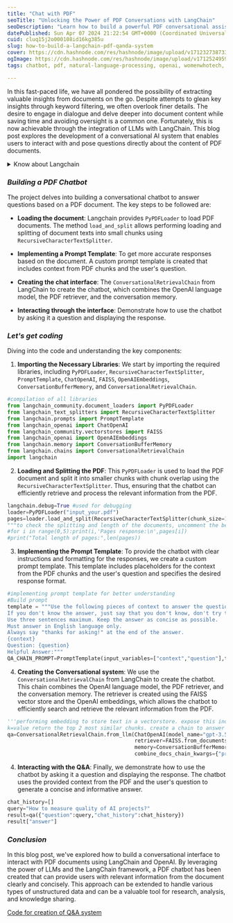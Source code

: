 ```yaml
---
title: "Chat with PDF"
seoTitle: "Unlocking the Power of PDF Conversations with LangChain"
seoDescription: "Learn how to build a powerful PDF conversational assistant using the LangChain framework. Seamlessly retrieve and integrate information from PDF documents."
datePublished: Sun Apr 07 2024 21:22:54 GMT+0000 (Coordinated Universal Time)
cuid: cluq15j2o000108id16kg385u
slug: how-to-build-a-langchain-pdf-qanda-system
cover: https://cdn.hashnode.com/res/hashnode/image/upload/v1712327387338/e21232bb-6cce-41de-9a22-371c3de5004c.jpeg
ogImage: https://cdn.hashnode.com/res/hashnode/image/upload/v1712524959664/75972b0b-8be4-42fa-abf5-794b878ad858.jpeg
tags: chatbot, pdf, natural-language-processing, openai, womenwhotech, langchain, llm-retrieval

---
```


In this fast-paced life, we have all pondered the possibility of extracting valuable insights from documents on the go. Despite attempts to glean key insights through keyword filtering, we often overlook finer details. The desire to engage in dialogue and delve deeper into document content while saving time and avoiding oversight is a common one. Fortunately, this is now achievable through the integration of LLMs with LangChain. This blog post explores the development of a conversational AI system that enables users to interact with and pose questions directly about the content of PDF documents.

<details data-node-type="hn-details-summary"><summary>Know about Langchain</summary><div data-type="detailsContent">A framework that allows one to seamlessly build applications using LLMs. It simplifies the LLM application lifecycle from development, productionizing and deployment. It offers components for document loading, text splitting, prompting, retrieval, memory management, and chain building. By using LangChain, you can focus on the high-level logic of your application, rather than the low-level details of interacting with the LLM.</div></details>

### ***Building a PDF Chatbot***

The project delves into building a conversational chatbot to answer questions based on a PDF document. The key steps to be followed are:

* **Loading the document**: Langchain provides `PyPDFLoader` to load PDF documents. The method `load_and_split` allows performing loading and splitting of document texts into small chunks using `RecursiveCharacterTextSplitter`.
    
* **Implementing a Prompt Template**: To get more accurate responses based on the document. A custom prompt template is created that includes context from PDF chunks and the user's question.
    
* **Creating the chat interface**: The `ConversationalRetrievalChain` from LangChain to create the chatbot, which combines the OpenAI language model, the PDF retriever, and the conversation memory.
    
* **Interacting through the interface**: Demonstrate how to use the chatbot by asking it a question and displaying the response.
    

### ***Let's get coding***

Diving into the code and understanding the key components:

1. **Importing the Necessary Libraries**: We start by importing the required libraries, including `PyPDFLoader`, `RecursiveCharacterTextSplitter`, `PromptTemplate`, `ChatOpenAI`, `FAISS`, `OpenAIEmbeddings`, `ConversationBufferMemory`, and `ConversationalRetrievalChain`.
    

```python
#compilation of all libraries
from langchain_community.document_loaders import PyPDFLoader
from langchain_text_splitters import RecursiveCharacterTextSplitter
from langchain.prompts import PromptTemplate
from langchain_openai import ChatOpenAI
from langchain_community.vectorstores import FAISS
from langchain_openai import OpenAIEmbeddings
from langchain.memory import ConversationBufferMemory
from langchain.chains import ConversationalRetrievalChain
import langchain
```

2. **Loading and Splitting the PDF**: This `PyPDFLoader` is used to load the PDF document and split it into smaller chunks with chunk overlap using the `RecursiveCharacterTextSplitter`. Thus, ensuring that the chatbot can efficiently retrieve and process the relevant information from the PDF.
    

```python
langchain.debug=True #used for debugging
loader=PyPDFLoader("input_your.pdf")
pages=loader.load_and_split(RecursiveCharacterTextSplitter(chunk_size=1000,chunk_overlap=100,length_function=len,is_separator_regex=False))
"""to check the splitting and length of the documents, uncomment the below lines."""
#for i in range(0,5):print(i,'Pages response:\n',pages[i])
#print("Total length of pages:",len(pages))
```

3. **Implementing the Prompt Template**: To provide the chatbot with clear instructions and formatting for the responses, we create a custom prompt template. This template includes placeholders for the context from the PDF chunks and the user's question and specifies the desired response format.
    

```python
#implementing prompt template for better understanding
#Build prompt
template = """Use the following pieces of context to answer the question at the end.
If you don't know the answer, just say that you don't know, don't try to make up an answer.
Use three sentences maximum. Keep the answer as concise as possible.
Must answer in English language only.
Always say "thanks for asking!" at the end of the answer.
{context}
Question: {question}
Helpful Answer:"""
QA_CHAIN_PROMPT=PromptTemplate(input_variables=["context","question"],template=template)
```

4. **Creating the Conversational system**: We use the `ConversationalRetrievalChain` from LangChain to create the chatbot. This chain combines the OpenAI language model, the PDF retriever, and the conversation memory. The retriever is created using the FAISS vector store and the OpenAI embeddings, which allows the chatbot to efficiently search and retrieve the relevant information from the PDF.
    

```python
'''performing embedding to store text in a vectorstore. expose this index in a retriever interface
k=value return the top 2 most similar chunks. create a chain to answer questions'''
qa=ConversationalRetrievalChain.from_llm(ChatOpenAI(model_name="gpt-3.5-turbo-0613",temperature=0,openai_api_key="YOUR_API_KEY"),
                                         retriever=FAISS.from_documents(pages, OpenAIEmbeddings(openai_api_key="YOUR_API_KEY")).as_retriever(search_type="similarity",search_kwargs={"k":2}),
                                         memory=ConversationBufferMemory(k=5,memory_key="chat_history",return_messages=True),
                                         combine_docs_chain_kwargs={"prompt":QA_CHAIN_PROMPT},verbose=True)
```

4. **Interacting with the Q&A**: Finally, we demonstrate how to use the chatbot by asking it a question and displaying the response. The chatbot uses the provided context from the PDF and the user's question to generate a concise and informative answer.
    

```python
chat_history=[]
query="How to measure quality of AI projects?"
result=qa({"question":query,"chat_history":chat_history})
result["answer"]
```

### ***Conclusion***

In this blog post, we've explored how to build a conversational interface to interact with PDF documents using LangChain and OpenAI. By leveraging the power of LLMs and the LangChain framework, a PDF chatbot has been created that can provide users with relevant information from the document clearly and concisely. This approach can be extended to handle various types of unstructured data and can be a valuable tool for research, analysis, and knowledge sharing.

[Code for creation of Q&A system](https://github.com/jahnvisikligar/NLP_projects/blob/main/Chat_with_PDF/chat_with_pdf_langchain.py)